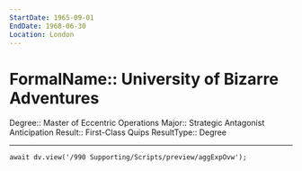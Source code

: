 ```yaml
---
StartDate: 1965-09-01
EndDate: 1968-06-30
Location: London
---
```


# FormalName:: University of Bizarre Adventures
Degree:: Master of Eccentric Operations
Major:: Strategic Antagonist Anticipation
Result:: First-Class Quips
ResultType:: Degree

---
```dataviewjs
await dv.view('/990 Supporting/Scripts/preview/aggExpOvw');
```

